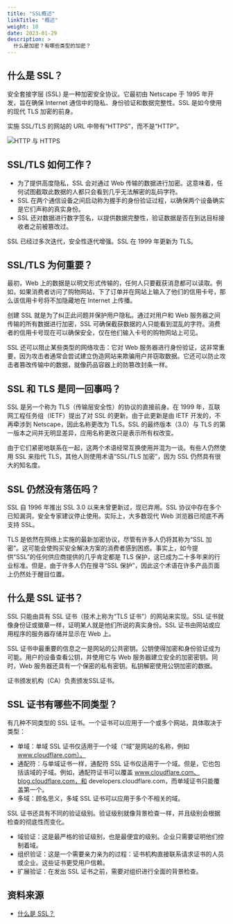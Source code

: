 ```yaml
---
title: "SSL概述"
linkTitle: "概述"
weight: 10
date: 2023-01-29
description: >
  什么是加密？有哪些类型的加密？
---
```


## 什么是 SSL？

安全套接字层 (SSL) 是一种加密安全协议。它最初由 Netscape 于 1995 年开发，旨在确保 Internet 通信中的隐私、身份验证和数据完整性。SSL 是如今使用的现代 TLS 加密的前身。

实施 SSL/TLS 的网站的 URL 中带有“HTTPS”，而不是“HTTP”。

![HTTP 与 HTTPS](https://www.cloudflare.com/img/learning/security/glossary/what-is-ssl/http-vs-https.svg)



## SSL/TLS 如何工作？

- 为了提供高度隐私，SSL 会对通过 Web 传输的数据进行加密。这意味着，任何试图截取此数据的人都只会看到几乎无法解密的乱码字符。
- SSL 在两个通信设备之间启动称为握手的身份验证过程，以确保两个设备确实是它们声称的真实身份。
- SSL 还对数据进行数字签名，以提供数据完整性，验证数据是否在到达目标接收者之前被篡改过。

SSL 已经过多次迭代，安全性逐代增强。SSL 在 1999 年更新为 TLS。

## SSL/TLS 为何重要？

最初，Web 上的数据是以明文形式传输的，任何人只要截获消息都可以读取。例如，如果消费者访问了购物网站，下了订单并在网站上输入了他们的信用卡号，那么该信用卡号将不加隐藏地在 Internet 上传播。

创建 SSL 就是为了纠正此问题并保护用户隐私。通过对用户和 Web 服务器之间传输的所有数据进行加密，SSL 可确保截获数据的人只能看到混乱的字符。消费者的信用卡号现在可以确保安全，仅在他们输入卡号的购物网站上可见。

SSL 还可以阻止某些类型的网络攻击：它对 Web 服务器进行身份验证，这非常重要，因为攻击者通常会尝试建立伪造网站来欺骗用户并窃取数据。它还可以防止攻击者篡改传输中的数据，就像药品容器上的防篡改封条一样。

## SSL 和 TLS 是同一回事吗？

SSL 是另一个称为 TLS（传输层安全性）的协议的直接前身。在 1999 年，互联网工程任务组（IETF）提出了对 SSL 的更新。由于此更新是由 IETF 开发的，不再牵涉到 Netscape，因此名称更改为 TLS。SSL 的最终版本（3.0）与 TLS 的第一版本之间并无明显差异，应用名称更改只是表示所有权改变。

由于它们紧密地联系在一起，这两个术语经常互换使用并混为一谈。有些人仍然使用 SSL 来指代 TLS，其他人则使用术语“SSL/TLS 加密”，因为 SSL 仍然具有很大的知名度。

## SSL 仍然没有落伍吗？

SSL 自 1996 年推出 SSL 3.0 以来未曾更新过，现已弃用。SSL 协议中存在多个已知漏洞，安全专家建议停止使用。实际上，大多数现代 Web 浏览器已彻底不再支持 SSL。

TLS 是依然在网络上实施的最新加密协议，尽管有许多人仍将其称为“SSL 加密”。这可能会使购买安全解决方案的消费者感到困惑。事实上，如今提供“SSL”的任何供应商提供的几乎肯定都是 TLS 保护，这已成为二十多年来的行业标准。但是，由于许多人仍在搜寻“SSL 保护”，因此这个术语在许多产品页面上仍然处于醒目位置。

## 什么是 SSL 证书？

SSL 只能由具有 SSL 证书（技术上称为“TLS 证书”）的网站来实现。SSL 证书就像身份证或徽章一样，证明某人就是他们所说的真实身份。SSL 证书由网站或应用程序的服务器存储并显示在 Web 上。

SSL 证书中最重要的信息之一是网站的公共密钥。公钥使得加密和身份验证成为可能。用户的设备查看公钥，并使用它与 Web 服务器建立安全的加密密钥。同时，Web 服务器还具有一个保密的私有密钥。私钥解密使用公钥加密的数据。

证书颁发机构（CA）负责颁发SSL证书。

## SSL 证书有哪些不同类型？

有几种不同类型的 SSL 证书。一个证书可以应用于一个或多个网站，具体取决于类型：

- 单域：单域 SSL 证书仅适用于一个域（“域”是网站的名称，例如 www.cloudflare.com）。
- 通配符：与单域证书一样，通配符 SSL 证书仅适用于一个域。但是，它也包括该域的子域。例如，通配符证书可以覆盖 www.cloudflare.com、blog.cloudflare.com，和 developers.cloudflare.com，而单域证书只能覆盖第一个。
- 多域：顾名思义，多域 SSL 证书可以应用于多个不相关的域。

SSL 证书还具有不同的验证级别。验证级别就像背景检查一样，并且级别会根据检查的彻底性而变化。

- 域验证：这是最严格的验证级别，也是最便宜的级别。企业只需要证明他们控制着域。
- 组织验证：这是一个需要亲力亲为的过程：证书机构直接联系请求证书的人员或企业。这些证书更受用户信赖。
- 扩展验证：在发出 SSL 证书之前，需要对组织进行全面的背景检查。

## 资料来源

- [什么是 SSL？](https://www.cloudflare.com/zh-cn/learning/ssl/what-is-ssl/)
